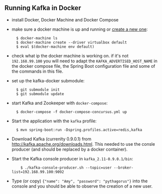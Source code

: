 Running Kafka in Docker
-----------------------

- install Docker, Docker Machine and Docker Compose
- make sure a docker machine is up and running or [create a new one](https://docs.docker.com/machine/get-started/):

  ```shell
    $ docker-machine ls
    $ docker-machine create --driver virtualbox default
    $ eval $(docker-machine env default)
  ```
  
- check what ip the docker machine is working on. if it's not `192.168.99.100` you will need to adapt the `KAFKA_ADVERTISED_HOST_NAME` in the docker compose file, the Spring Boot configuration file and some of the commands in this file.
  
- set up the kafka-docker submodule:

  ```shell
    $ git submodule init
    $ git submodule update
  ```
  
- start Kafka and Zookeeper with `docker-compose`:

  ```shell
    $ docker-compose -f docker-compose-concursus.yml up
  ```

- Start the application with the `kafka` profile:

  ```shell
    $ mvn spring-boot:run -Dspring.profiles.active=redis,kafka
  ```
  
- Download Kafka (currenlty 0.9.0.1) from http://kafka.apache.org/downloads.html. This needed to use the consle producer (and should be replaced by a docker container).
- Start the Kafka console producer in `kafka_2.11-0.9.0.1/bin`:

  ```shell
      $ ./kafka-console-producer.sh --topic=user --broker-list=192.168.99.100:9092
  ```

- Type (or copy) `{"name": "Amy", "password": "pythagorus"}` into the console and you should be able to observe the creation of a new user.  


